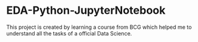 # EDA-Python-JupyterNotebook
This project is created by learning a course from BCG which helped me to understand all the tasks of a official Data Science.
